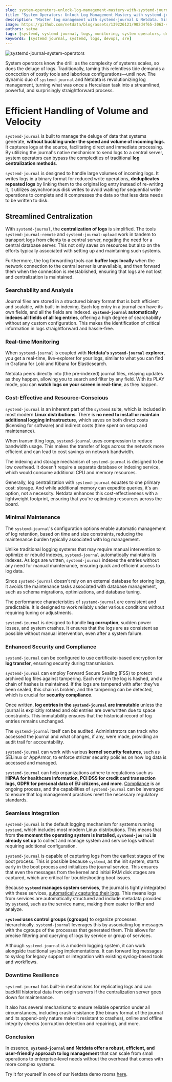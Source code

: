 ```yaml
---
slug: system-operators-unlock-log-management-mastery-with-systemd-journal-and-netdata
title: "System Operators: Unlock Log Management Mastery with systemd-journal and Netdata"
description: "Master log management with systemd-journal & Netdata. Simplify operations with real-time, secure log processing & minimal system overhead."
image: https://github.com/netdata/blog/assets/139226121/902d4f65-3063-44a1-b33b-0300cc3cc773
authors: satya
tags: [systemd, systemd journal, logs, monitoring, system operators, devops]
keywords: [systemd journal, systemd, logs, devops, sre]
---
```


![systemd-journal-system-operators](https://github.com/netdata/blog/assets/139226121/902d4f65-3063-44a1-b33b-0300cc3cc773)

System operators know the drill: as the complexity of systems scales, so does the deluge of logs. Traditionally, taming this relentless tide demands a concoction of costly tools and laborious configurations—until now. The dynamic duo of `systemd-journal` and Netdata is revolutionizing log management, turning what was once a Herculean task into a streamlined, powerful, and surprisingly straightforward process.

<!--truncate-->

# Efficient Handling of Volume and Velocity

`systemd-journal` is built to manage the deluge of data that systems generate, **without buckling under the speed and volume of incoming logs**. It captures logs at the source, facilitating direct and immediate processing. By utilizing the journal's native mechanism to send logs to a central server, system operators can bypass the complexities of traditional **log centralization methods**.

`systemd-journal` is designed to handle large volumes of incoming logs. It writes logs in a binary format for reduced write operations, **deduplicates repeated logs** by linking them to the original log entry instead of re-writing it, it utilizes asynchronous disk writes to avoid waiting for sequential write operations to complete and it compresses the data so that less data needs to be written to disk.

## Streamlined Centralization

With `systemd-journal`, the **centralization of logs** is simplified. The tools `systemd-journal-remote` and `systemd-journal-upload` work in tandem to transport logs from clients to a central server, negating the need for a central database server. This not only saves on resources but also on the efforts typically associated with setting up and maintaining such systems.


Furthermore, the log forwarding tools can **buffer logs locally** when the network connection to the central server is unavailable, and then forward them when the connection is reestablished, ensuring that logs are not lost and centralization is maintained.

### Searchability and Analysis

Journal files are stored in a structured binary format that is both efficient and scalable, with built-in indexing. Each log entry in a journal can have its own fields, and all the fields are indexed. **`systemd-journal` automatically indexes all fields of all log entries**, offering a high degree of searchability without any custom configuration. This makes the identification of critical information in logs straightforward and hassle-free.

### Real-time Monitoring

When `systemd-journal` is coupled with **Netdata's `systemd-journal` explorer**, you get a real-time, live-explorer for your logs, similar to what you can find in Grafana for Loki and Kibana for Elasticsearch.


Netdata peers directly into (the pre-indexed) journal files, relaying updates as they happen, allowing you to search and filter by any field. With its PLAY mode, you can **watch logs on your screen in real-time**, as they happen.

### Cost-Effective and Resource-Conscious

`systemd-journal` is an inherent part of the `systemd` suite, which is included in most modern **Linux distributions**. There is **no need to install or maintain additional logging infrastructure**, which saves on both direct costs (licensing for software) and indirect costs (time spent on setup and maintenance).

When transmitting logs, `systemd-journal` uses compression to reduce bandwidth usage. This makes the transfer of logs across the network more efficient and can lead to cost savings on network bandwidth.

The indexing and storage mechanism of `systemd-journal` is designed to be low overhead. It doesn't require a separate database or indexing service, which would consume additional CPU and memory resources.

Generally, log centralization with `systemd-journal` equates to one primary cost: storage. And while additional memory can expedite queries, it's an option, not a necessity. Netdata enhances this cost-effectiveness with a lightweight footprint, ensuring that you're optimizing resources across the board.

### Minimal Maintenance

The `systemd-journal`'s configuration options enable automatic management of log retention, based on time and size constraints, reducing the maintenance burden typically associated with log management.

Unlike traditional logging systems that may require manual intervention to optimize or rebuild indexes, `systemd-journal` automatically maintains its indexes. As logs are written, `systemd-journal` indexes the entries without any need for manual maintenance, ensuring quick and efficient access to log data.

Since `systemd-journal` doesn't rely on an external database for storing logs, it avoids the maintenance tasks associated with database management, such as schema migrations, optimizations, and database tuning.

The performance characteristics of `systemd-journal` are consistent and predictable. It is designed to work reliably under various conditions without requiring tuning or adjustments.

`systemd-journal` is designed to handle **log corruption**, sudden power losses, and system crashes. It ensures that the logs are as consistent as possible without manual intervention, even after a system failure.

### Enhanced Security and Compliance

`systemd-journal` can be configured to use certificate-based encryption for **log transfer**, ensuring security during transmission.

`systemd-journal` can employ Forward Secure Sealing (FSS) to protect archived log files against tampering. Each entry in the log is hashed, and a chain of hashes is maintained. If the logs are tampered with after they've been sealed, this chain is broken, and the tampering can be detected, which is crucial for **security compliance**.

Once written, **log entries in the `systemd-journal` are immutable** unless the journal is explicitly rotated and old entries are overwritten due to space constraints. This immutability ensures that the historical record of log entries remains unchanged.

The `systemd-journal` itself can be audited. Administrators can track who accessed the journal and what changes, if any, were made, providing an audit trail for accountability.

`systemd-journal` can work with various **kernel security features**, such as SELinux or AppArmor, to enforce stricter security policies on how log data is accessed and managed.

`systemd-journal` can help organizations adhere to regulations such as **HIPAA for healthcare information, PCI DSS for credit card transaction logs, GDPR for personal data of EU citizens, and more**. [Compliance](https://blog.netdata.cloud/improve-your-security-with-systemd-and-netdata/) is an ongoing process, and the capabilities of `systemd-journal` can be leveraged to ensure that log management practices meet the necessary regulatory standards.

### Seamless Integration

`systemd-journal` is the default logging mechanism for systems running `systemd`, which includes most modern Linux distributions. This means that from **the moment the operating system is installed, `systemd-journal` is already set up** to collect and manage system and service logs without requiring additional configuration.

`systemd-journal` is capable of capturing logs from the earliest stages of the boot process. This is possible because `systemd`, as the init system, starts early in the boot process and initializes the journal service. This ensures that even the messages from the kernel and initial RAM disk stages are captured, which are critical for troubleshooting boot issues.

Because **`systemd` manages system services**, the journal is tightly integrated with these services, [automatically capturing their logs](https://blog.netdata.cloud/exploring-systemd-journal-logs-with-netdata/). This means logs from services are automatically structured and include metadata provided by `systemd`, such as the service name, making them easier to filter and analyze.

**`systemd` uses control groups (cgroups)** to organize processes hierarchically. `systemd-journal` leverages this by associating log messages with the cgroups of the processes that generated them. This allows for precise filtering and querying of logs by service or group of services.

Although `systemd-journal` is a modern logging system, it can work alongside traditional syslog implementations. It can forward log messages to syslog for legacy support or integration with existing syslog-based tools and workflows.

### Downtime Resilience

`systemd-journal` has built-in mechanisms for replicating logs and can backfill historical data from origin servers if the centralization server goes down for maintenance.

It also has several mechanisms to ensure reliable operation under all circumstances, including crash resistance (the binary format of the journal and its append-only nature make it resistant to crashes), online and offline integrity checks (corruption detection and repairing), and more.

### Conclusion

In essence, **`systemd-journal` and Netdata offer a robust, efficient, and user-friendly approach to log management** that can scale from small operations to enterprise-level needs without the overhead that comes with more complex systems.

Try it for yourself in one of our Netdata demo rooms [here](https://app.netdata.cloud/spaces/netdata-demo/rooms/all-nodes/functions?oauth=google&#after=-21600&before=0&d8a4e0c5-7c79-4145-900e-83a9f06fcb6a-fn-selectedFn-arr=systemd-journal&d8a4e0c5-7c79-4145-900e-83a9f06fcb6a-fn-selectedNodeIds-arr=e3b4cd99-19a7-467b-841a-09314dcafc51&selectedFn-arr=systemd-journal&selectedNodeIds-arr=d8e944dd-d061-4bc9-a850-0ac2ee4ff87f&d8a4e0c5-7c79-4145-900e-83a9f06fcb6a-systemd-journalFilters-source-arr=all).
